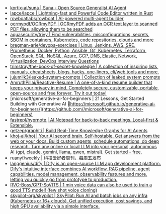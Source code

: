 + [kortix-ai/suna | Suna - Open Source Generalist AI Agent](https://github.com//kortix-ai/suna)
+ [lapce/lapce | Lightning-fast and Powerful Code Editor written in Rust](https://github.com//lapce/lapce)
+ [rowboatlabs/rowboat | AI-powered multi-agent builder](https://github.com//rowboatlabs/rowboat)
+ [ocrmypdf/OCRmyPDF | OCRmyPDF adds an OCR text layer to scanned PDF files, allowing them to be searched](https://github.com//ocrmypdf/OCRmyPDF)
+ [aquasecurity/trivy | Find vulnerabilities, misconfigurations, secrets, SBOM in containers, Kubernetes, code repositories, clouds and more](https://github.com//aquasecurity/trivy)
+ [bregman-arie/devops-exercises | Linux, Jenkins, AWS, SRE, Prometheus, Docker, Python, Ansible, Git, Kubernetes, Terraform, OpenStack, SQL, NoSQL, Azure, GCP, DNS, Elastic, Network, Virtualization. DevOps Interview Questions](https://github.com//bregman-arie/devops-exercises)
+ [trimstray/the-book-of-secret-knowledge | A collection of inspiring lists, manuals, cheatsheets, blogs, hacks, one-liners, cli/web tools and more.](https://github.com//trimstray/the-book-of-secret-knowledge)
+ [jujumilk3/leaked-system-prompts | Collection of leaked system prompts](https://github.com//jujumilk3/leaked-system-prompts)
+ [AmruthPillai/Reactive-Resume | A one-of-a-kind resume builder that keeps your privacy in mind. Completely secure, customizable, portable, open-source and free forever. Try it out today!](https://github.com//AmruthPillai/Reactive-Resume)
+ [microsoft/generative-ai-for-beginners | 21 Lessons, Get Started Building with Generative AI 🔗https://microsoft.github.io/generative-ai-for-beginners/](https://github.com//microsoft/generative-ai-for-beginners)
+ [fastrepl/hyprnote | AI Notepad for back-to-back meetings. Local-first & Extensible.](https://github.com//fastrepl/hyprnote)
+ [getzep/graphiti | Build Real-Time Knowledge Graphs for AI Agents](https://github.com//getzep/graphiti)
+ [khoj-ai/khoj | Your AI second brain. Self-hostable. Get answers from the web or your docs. Build custom agents, schedule automations, do deep research. Turn any online or local LLM into your personal, autonomous AI (gpt, claude, gemini, llama, qwen, mistral). Get started - free.](https://github.com//khoj-ai/khoj)
+ [ruanyf/weekly | 科技爱好者周刊，每周五发布](https://github.com//ruanyf/weekly)
+ [langgenius/dify | Dify is an open-source LLM app development platform. Dify's intuitive interface combines AI workflow, RAG pipeline, agent capabilities, model management, observability features and more, letting you quickly go from prototype to production.](https://github.com//langgenius/dify)
+ [RVC-Boss/GPT-SoVITS | 1 min voice data can also be used to train a good TTS model! (few shot voice cloning)](https://github.com//RVC-Boss/GPT-SoVITS)
+ [skypilot-org/skypilot | SkyPilot: Run AI and batch jobs on any infra (Kubernetes or 16+ clouds). Get unified execution, cost savings, and high GPU availability via a simple interface.](https://github.com//skypilot-org/skypilot)
